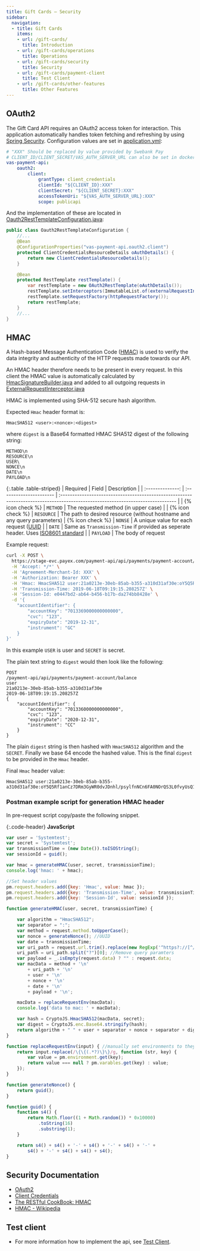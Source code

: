 ```yaml
---
title: Gift Cards – Security
sidebar:
  navigation:
  - title: Gift Cards
    items:
    - url: /gift-cards/
      title: Introduction
    - url: /gift-cards/operations
      title: Operations
    - url: /gift-cards/security
      title: Security
    - url: /gift-cards/payment-client
      title: Test Client
    - url: /gift-cards/other-features
      title: Other Features
---
```


## OAuth2

The Gift Card API requires an OAuth2 access token for interaction. This
application automatically handles token fetching and refreshing by using [Spring
Security][spring-security]. Configuration values are set in
[application.yml][application-yml]:

```yaml
# "XXX" Should be replaced by value provided by Swebank Pay
# CLIENT_ID/CLIENT_SECRET/VAS_AUTH_SERVER_URL can also be set in docker-compose.yml as environment variables if running with docker
vas-payment-api:
    oauth2:
        client:
            grantType: client_credentials
            clientId: "${CLIENT_ID}:XXX"
            clientSecret: "${CLIENT_SECRET}:XXX"
            accessTokenUri: "${VAS_AUTH_SERVER_URL}:XXX"
            scope: publicapi

```

And the implementation of these are located in
[Oauth2RestTemplateConfiguration.java][oauth-rest-java]:

```java
public class Oauth2RestTemplateConfiguration {
    //...
    @Bean
    @ConfigurationProperties("vas-payment-api.oauth2.client")
    protected ClientCredentialsResourceDetails oAuthDetails() {
        return new ClientCredentialsResourceDetails();
    }

    @Bean
    protected RestTemplate restTemplate() {
        var restTemplate = new OAuth2RestTemplate(oAuthDetails());
        restTemplate.setInterceptors(ImmutableList.of(externalRequestInterceptor()));
        restTemplate.setRequestFactory(httpRequestFactory());
        return restTemplate;
    }
    //...
}
```

## HMAC

A Hash-based Message Authentication Code ([HMAC][hmac]) is used to verify the
data integrity and authenticity of the HTTP requests made towards our API.

An HMAC header therefore needs  to be present in every request. In this client
the HMAC value is automatically calculated by
[HmacSignatureBuilder.java][hmac-signature-builder] and added to all outgoing
requests in [ExternalRequestInterceptor.java][external-request-interceptor]

HMAC is implemented using SHA-512 secure hash algorithm.

Expected `Hmac` header format is:

```text
HmacSHA512 <user>:<nonce>:<digest>
```

where `digest` is a Base64 formatted HMAC SHA512 digest of the following string:

```text
METHOD\n
RESOURCE\n
USER\
NONCE\n
DATE\n
PAYLOAD\n
```

{:.table .table-striped}
|     Required     | Field                   | Description                                                                                                                     |
| :--------------: | :---------------------- | :------------------------------------------------------------------------------------------------------------------------------ |
| {% icon check %} | `METHOD`     | The requested method (in upper case)                                                                                                                                 |
| {% icon check %} | `RESOURCE` | The path to desired resource (without hostname and any query parameters)
| {% icon check %} | `NONSE` | A unique value for each request ([UUID][uuid]
|                  | `DATE` | Same as `Transmission-Time` if provided as seperate header. Uses [ISO8601 standard][iso-8601]
|                  | `PAYLOAD` | The body of request

Example request:

```bash
curl -X POST \
  https://stage-evc.payex.com/payment-api/api/payments/payment-account/balance \
  -H 'Accept: */*' \
  -H 'Agreement-Merchant-Id: XXX' \
  -H 'Authorization: Bearer XXX' \
  -H 'Hmac: HmacSHA512 user:21a0213e-30eb-85ab-b355-a310d31af30e:oY5Q5Rf1anCz7DRm3GyWR0dvJDnhl/psylfnNCn6FA0NOrQS3L0fvyUsQ1IQ9gQPeLUt9J3IM2zwoSfZpDgRJA==' \
  -H 'Transmission-Time: 2019-06-18T09:19:15.208257Z' \
  -H 'Session-Id: e0447bd2-ab64-b456-b17b-da274bb8428e' \
  -d '{
    "accountIdentifier": {
        "accountKey": "7013369000000000000",
        "cvc": "123",
        "expiryDate": "2019-12-31",
        "instrument": "GC"
    }
}'
```

In this example `USER` is user and `SECRET` is secret.

The plain text string to `digest` would then look like the following:

```text
POST
/payment-api/api/payments/payment-account/balance
user
21a0213e-30eb-85ab-b355-a310d31af30e
2019-06-18T09:19:15.208257Z
{
    "accountIdentifier": {
        "accountKey": "7013360000000000000",
        "cvc": "123",
        "expiryDate": "2020-12-31",
        "instrument": "CC"
    }
}
```

The plain `digest` string is then hashed with `HmacSHA512` algorithm and the
`SECRET`. Finally we base 64 encode the hashed value. This is the final `digest`
to be provided in the `Hmac` header.

Final `Hmac` header value:

```text
HmacSHA512 user:21a0213e-30eb-85ab-b355-a310d31af30e:oY5Q5Rf1anCz7DRm3GyWR0dvJDnhl/psylfnNCn6FA0NOrQS3L0fvyUsQ1IQ9gQPeLUt9J3IM2zwoSfZpDgRJA==
```

### Postman example script for generation HMAC header

In pre-request script copy/paste the following snippet.

{:.code-header}
**JavaScript**

```javascript
var user = 'Systemtest';
var secret = 'Systemtest';
var transmissionTime = (new Date()).toISOString();
var sessionId = guid();

var hmac = generateHMAC(user, secret, transmissionTime);
console.log('hmac: ' + hmac);

//Set header values
pm.request.headers.add({key: 'Hmac', value: hmac });
pm.request.headers.add({key: 'Transmission-Time', value: transmissionTime });
pm.request.headers.add({key: 'Session-Id', value: sessionId });

function generateHMAC(user, secret, transmissionTime) {

    var algorithm = "HmacSHA512";
    var separator = ":";
    var method = request.method.toUpperCase();
    var nonce = generateNonce(); //UUID
    var date = transmissionTime;
    var uri_path = request.url.trim().replace(new RegExp('^https?://[^/]+/'), '/'); // strip hostname
    uri_path = uri_path.split("?")[0]; //Remove query paramters
    var payload = _.isEmpty(request.data) ? "" : request.data;
    var macData = method + '\n'
        + uri_path + '\n'
        + user + '\n'
        + nonce + '\n'
        + date + '\n'
        + payload + '\n';

    macData = replaceRequestEnv(macData);
    console.log('data to mac: ' + macData);

    var hash = CryptoJS.HmacSHA512(macData, secret);
    var digest = CryptoJS.enc.Base64.stringify(hash);
    return algorithm + " " + user + separator + nonce + separator + digest;
}

function replaceRequestEnv(input) { //manually set environments to they are populated before hashing
    return input.replace(/\{\{(.*?)\}\}/g, function (str, key) {
        var value = pm.environment.get(key);
        return value === null ? pm.varables.get(key) : value;
    });
}

function generateNonce() {
    return guid();
}

function guid() {
    function s4() {
        return Math.floor((1 + Math.random()) * 0x10000)
            .toString(16)
            .substring(1);
    }

    return s4() + s4() + '-' + s4() + '-' + s4() + '-' +
        s4() + '-' + s4() + s4() + s4();
}
```

## Security Documentation

* [OAuth2][oauth2]
* [Client Credentials][client-credentials]
* [The RESTful CookBook: HMAC][restful-cookbook-hmac]
* [HMAC - Wikipedia][hmac]

## Test client

* For more information how to implement the api, see [Test Client][test-client].

[test-client]: /gift-cards/payment-client
[spring-security]: https://docs.spring.io/spring-security-oauth2-boot/docs/current/reference/htmlsingle/#boot-features-security-custom-user-info-client
[application-yml]: https://github.com/SwedbankPay/vas-payment-api-client/blob/master/backend/src/main/resources/application.yml
[oauth-rest-java]: https://github.com/SwedbankPay/vas-payment-api-client/blob/master/backend/src/main/java/com/swedbankpay/vas/demo/config/security/Oauth2RestTemplateConfiguration.java
[hmac-signature-builder]: https://github.com/SwedbankPay/vas-payment-api-client/blob/master/backend/src/main/java/com/swedbankpay/vas/demo/config/security/HmacSignatureBuilder.java
[external-request-interceptor]: https://github.com/SwedbankPay/vas-payment-api-client/blob/master/backend/src/main/java/com/swedbankpay/vas/demo/config/ExternalRequestInterceptor.java
[uuid]: https://tools.ietf.org/rfc/rfc4122.txt
[iso-8601]: https://en.wikipedia.org/wiki/ISO_8601
[oauth2]: https://oauth.net/2/
[client-credentials]: https://www.oauth.com/oauth2-servers/access-tokens/client-credentials/
[restful-cookbook-hmac]: http://restcookbook.com/Basics/loggingin/
[hmac]: https://en.wikipedia.org/wiki/HMAC
